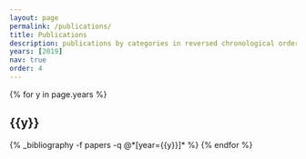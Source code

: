 ```yaml
---
layout: page
permalink: /publications/
title: Publications
description: publications by categories in reversed chronological order. generated by jekyll-scholar.
years: [2019]
nav: true
order: 4
---
```


<div class="publications">

{% for y in page.years %}
  <h2 class="year">{{y}}</h2>
  {% _bibliography -f papers -q @*[year={{y}}]* %}
{% endfor %}

</div>